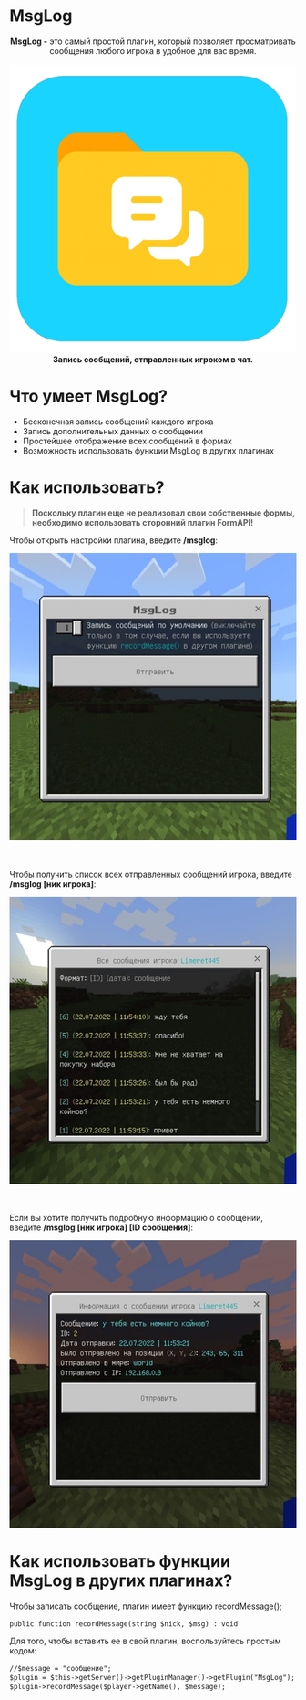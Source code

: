 # MsgLog
<p align =  "center">
<b>MsgLog -</b> это самый простой плагин, который позволяет просматривать сообщения любого игрока в удобное для вас время.<br>
<br>
<a href="https://github.com/CL4M1N3/ChatLog"><img src="https://github.com/cl4m1n3/MsgLog/blob/RedCoreMCPE/decorations/icon.png"></img></a><br>
<b>Запись сообщений, отправленных игроком в чат.</b>
</p>

# Что умеет MsgLog?

<ul>
<li>Бесконечная запись сообщений каждого игрока</li>
<li>Запись дополнительных данных о сообщении</li>
<li>Простейшее отображение всех сообщений в формах</li>
<li>Возможность использовать функции MsgLog в других плагинах</li>
</ul>

# Как использовать?

> **Поскольку плагин еще не реализовал свои собственные формы, необходимо использовать сторонний плагин FormAPI!**

Чтобы открыть настройки плагина, введите <b>/msglog</b>:
<p align =  "center">
<a href="https://github.com/CL4M1N3/MsgLog"><img src="https://github.com/cl4m1n3/MsgLog/blob/RedCoreMCPE/decorations/img_1.jpg"></img></a><br>
</p>
<br>
<br>
Чтобы получить список всех отправленных сообщений игрока, введите <b>/msglog [ник игрока]</b>:
<p align =  "center">
<a href="https://github.com/CL4M1N3/MsgLog"><img src="https://github.com/cl4m1n3/MsgLog/blob/RedCoreMCPE/decorations/img_2.jpg"></img></a><br>
</p>
<br>
<br>
Если вы хотите получить подробную информацию о сообщении, введите <b>/msglog [ник игрока] [ID сообщения]</b>:
<p align =  "center">
<a href="https://github.com/CL4M1N3/MsgLog"><img src="https://github.com/cl4m1n3/MsgLog/blob/RedCoreMCPE/decorations/img_3.jpg"></img></a><br>
</p>

# Как использовать функции MsgLog в других плагинах?

Чтобы записать сообщение, плагин имеет функцию recordMessage(); 
```
public function recordMessage(string $nick, $msg) : void
```
Для того, чтобы вставить ее в свой плагин, воспользуйтесь простым кодом:
```
//$message = "сообщение";
$plugin = $this->getServer()->getPluginManager()->getPlugin("MsgLog");
$plugin->recordMessage($player->getName(), $message);
```
